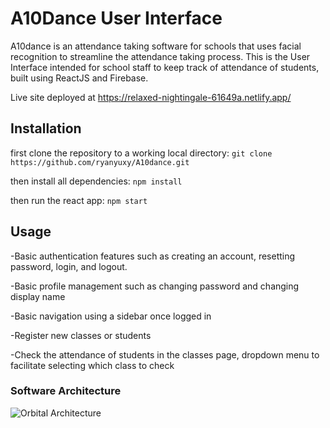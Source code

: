 # A10Dance User Interface

A10dance is an attendance taking software for schools that uses facial recognition to streamline the
attendance taking process. This is the User Interface intended for school staff to keep track
of attendance of students, built using ReactJS and Firebase.

Live site deployed at https://relaxed-nightingale-61649a.netlify.app/

## Installation

first clone the repository to a working local directory:
`git clone https://github.com/ryanyuxy/A10dance.git`

then install all dependencies:
`npm install`

then run the react app:
`npm start`
## Usage

-Basic authentication features such as creating an account, resetting password,
 login, and logout.

-Basic profile management such as changing password and changing display name

-Basic navigation using a sidebar once logged in

-Register new classes or students

-Check the attendance of students in the classes page, dropdown menu to facilitate
 selecting which class to check
 
 ### Software Architecture
 ![Orbital Architecture](https://user-images.githubusercontent.com/35002411/123557221-45d2c400-d7c2-11eb-854a-68f6e91d9ee1.png)
